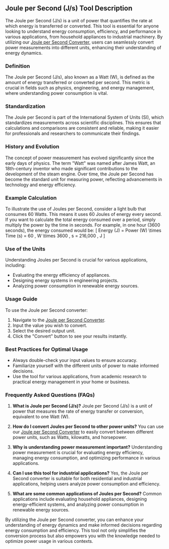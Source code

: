## Joule per Second (J/s) Tool Description

The Joule per Second (J/s) is a unit of power that quantifies the rate at which energy is transferred or converted. This tool is essential for anyone looking to understand energy consumption, efficiency, and performance in various applications, from household appliances to industrial machinery. By utilizing our [Joule per Second Converter](https://www.inayam.co/unit-converter/power), users can seamlessly convert power measurements into different units, enhancing their understanding of energy dynamics.

### Definition
The Joule per Second (J/s), also known as a Watt (W), is defined as the amount of energy transferred or converted per second. This metric is crucial in fields such as physics, engineering, and energy management, where understanding power consumption is vital.

### Standardization
The Joule per Second is part of the International System of Units (SI), which standardizes measurements across scientific disciplines. This ensures that calculations and comparisons are consistent and reliable, making it easier for professionals and researchers to communicate their findings.

### History and Evolution
The concept of power measurement has evolved significantly since the early days of physics. The term "Watt" was named after James Watt, an 18th-century inventor who made significant contributions to the development of the steam engine. Over time, the Joule per Second has become the standard unit for measuring power, reflecting advancements in technology and energy efficiency.

### Example Calculation
To illustrate the use of Joules per Second, consider a light bulb that consumes 60 Watts. This means it uses 60 Joules of energy every second. If you want to calculate the total energy consumed over a period, simply multiply the power by the time in seconds. For example, in one hour (3600 seconds), the energy consumed would be:
\[ 
Energy (J) = Power (W) \times Time (s) = 60 \, W \times 3600 \, s = 216,000 \, J 
\]

### Use of the Units
Understanding Joules per Second is crucial for various applications, including:
- Evaluating the energy efficiency of appliances.
- Designing energy systems in engineering projects.
- Analyzing power consumption in renewable energy sources.

### Usage Guide
To use the Joule per Second converter:
1. Navigate to the [Joule per Second Converter](https://www.inayam.co/unit-converter/power).
2. Input the value you wish to convert.
3. Select the desired output unit.
4. Click the "Convert" button to see your results instantly.

### Best Practices for Optimal Usage
- Always double-check your input values to ensure accuracy.
- Familiarize yourself with the different units of power to make informed decisions.
- Use the tool for various applications, from academic research to practical energy management in your home or business.

### Frequently Asked Questions (FAQs)

1. **What is Joule per Second (J/s)?**
   Joule per Second (J/s) is a unit of power that measures the rate of energy transfer or conversion, equivalent to one Watt (W).

2. **How do I convert Joules per Second to other power units?**
   You can use our [Joule per Second Converter](https://www.inayam.co/unit-converter/power) to easily convert between different power units, such as Watts, kilowatts, and horsepower.

3. **Why is understanding power measurement important?**
   Understanding power measurement is crucial for evaluating energy efficiency, managing energy consumption, and optimizing performance in various applications.

4. **Can I use this tool for industrial applications?**
   Yes, the Joule per Second converter is suitable for both residential and industrial applications, helping users analyze power consumption and efficiency.

5. **What are some common applications of Joules per Second?**
   Common applications include evaluating household appliances, designing energy-efficient systems, and analyzing power consumption in renewable energy sources.

By utilizing the Joule per Second converter, you can enhance your understanding of energy dynamics and make informed decisions regarding energy consumption and efficiency. This tool not only simplifies the conversion process but also empowers you with the knowledge needed to optimize power usage in various contexts.